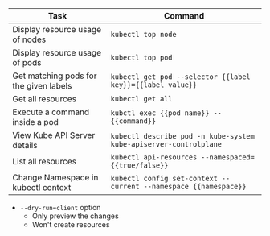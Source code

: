 | Task                                   | Command                                                           |
|----------------------------------------|-------------------------------------------------------------------|
| Display resource usage of nodes        | `kubectl top node`                                                |
| Display resource usage of pods         | `kubectl top pod`                                                 |
| Get matching pods for the given labels | `kubectl get pod --selector {{label key}}={{label value}}`        |
| Get all resources                      | `kubectl get all`                                                 |
| Execute a command inside a pod         | `kubctl exec {{pod name}} -- {{command}}`                         |
| View Kube API Server details           | `kubectl describe pod -n kube-system kube-apiserver-controlplane` |
| List all resources                     | `kubectl api-resources --namespaced={{true/false}}`               |
| Change Namespace in kubectl context    | `kubectl config set-context --current --namespace {{namespace}}`  |

* `--dry-run=client` option
    * Only preview the changes
    * Won't create resources